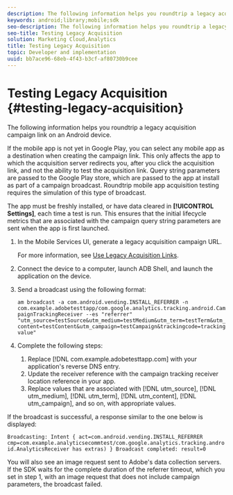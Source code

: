```yaml
---
description: The following information helps you roundtrip a legacy acquisition campaign link on an Android device.
keywords: android;library;mobile;sdk
seo-description: The following information helps you roundtrip a legacy acquisition campaign link on an Android device.
seo-title: Testing Legacy Acquisition
solution: Marketing Cloud,Analytics
title: Testing Legacy Acquisition
topic: Developer and implementation
uuid: bb7ace96-68eb-4f43-b3cf-af80730b9cee
---
```


# Testing Legacy Acquisition {#testing-legacy-acquisition}

The following information helps you roundtrip a legacy acquisition campaign link on an Android device.

If the mobile app is not yet in Google Play, you can select any mobile app as a destination when creating the campaign link. This only affects the app to which the acquisition server redirects you, after you click the acquisition link, and not the ability to test the acquisition link. Query string parameters are passed to the Google Play store, which are passed to the app at install as part of a campaign broadcast. Roundtrip mobile app acquisition testing requires the simulation of this type of broadcast.

The app must be freshly installed, or have data cleared in **[!UICONTROL Settings]**, each time a test is run. This ensures that the initial lifecycle metrics that are associated with the campaign query string parameters are sent when the app is first launched. 

1. In the Mobile Services UI, generate a legacy acquisition campaign URL.

   For more information, see [Use Legacy Acquisition Links](/help/using/acquisition-main/c-marketing-links-builder/t-create-edit-adobe-links/c-use-legacy-acquisition-links/c-use-legacy-acquisition-links.md).
1. Connect the device to a computer, launch ADB Shell, and launch the application on the device.
1. Send a broadcast using the following format:

   `am broadcast -a com.android.vending.INSTALL_REFERRER -n com.example.adobetesttapp/com.google.analytics.tracking.android.CampaignTrackingReceiver --es "referrer" "utm_source=testSource&utm_medium=testMedium&utm_term=testTerm&utm_content=testContent&utm_campaign=testCampaign&trackingcode=trackingvalue"`

1. Complete the following steps:
   1. Replace [!DNL com.example.adobetesttapp.com] with your application's reverse DNS entry.
   1. Update the receiver reference with the campaign tracking receiver location reference in your app.
   1. Replace values that are associated with [!DNL utm_source], [!DNL utm_medium], [!DNL utm_term], [!DNL utm_content], [!DNL utm_campaign], and so on, with appropriate values.

If the broadcast is successful, a response similar to the one below is displayed:

`Broadcasting: Intent { act=com.android.vending.INSTALL_REFERRER cmp=com.example.analyticsecommtest/com.google.analytics.tracking.android.AnalyticsReceiver has extras) } Broadcast completed: result=0`

You will also see an image request sent to Adobe's data collection servers. If the SDK waits for the complete duration of the referrer timeout, which you set in step 1, with an image request that does not include campaign parameters, the broadcast failed. 

